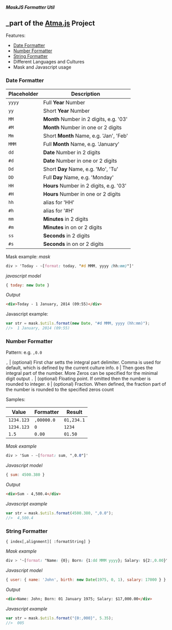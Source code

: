 ##### MaskJS Formatter Util

_part of the [Atma.js](http://atmajs.com) Project
----

Features:

- [Date Formatter](#dateformatter)
- [Number Formatter](#numberformatter)
- [String Formatter](#stringformatter)
- Different Languages and Cultures
- Mask and Javascript usage

### Date Formatter


Placeholder | Description
--- | ---
`yyyy` | Full **Year** Number
`yy` | Short **Year** Number
`MM` | **Month** Number in 2 digits, e.g. '03'
`#M` | **Month** Number in one or 2 digits
`Mm` | Short **Month** Name, e.g. 'Jan', 'Feb'
`MMM` | Full **Month** Name, e.g. 'January'
`dd` | **Date** Number in 2 digits
`#d` | **Date** Number in one or 2 digits
`Dd` | Short **Day** Name, e.g. 'Mo', 'Tu'
`DD` | Full **Day** Name, e.g. 'Monday'
`HH` | **Hours** Number in 2 digits, e.g. '03'
`#H` | **Hours** Number in one or 2 digits
`hh` | alias for 'HH'
`#h` | alias for '#H'
`mm` | **Minutes** in 2 digits
`#m` | **Minutes** in on or 2 digits
`ss` | **Seconds** in 2 digits
`#s` | **Seconds** in on or 2 digits

Mask example:
_mask_
```css
div > 'Today - ~[format: today, "#d MMM, yyyy (hh:mm)"]'
```
_javascript model_
```javascript
{ today: new Date }
```

_Output_
```html
<div>Today - 1 January, 2014 (09:55)</div>
```

Javascript example:
```javascript
var str = mask.$utils.format(new Date, "#d MMM, yyyy (hh:mm)");
//>  1 January, 2014 (09:55)
```

### Number Formatter

Pattern: e.g. `,0.0`

`,` | (optional) First char setts the integral part delimiter. Comma is used for default, which is defined by the current culture info.
`0` | Then goes the integral part of the number. More Zeros can be specified for the minimal digit output
`.` | (optional) Floating point. If omitted then the number is rounded to integer.
`0` | (optional) Fraction. When defined, the fraction part of the number is rounded to the specified zeros count

Samples:

Value | Formatter | Result
--- | --- | ---
`1234.123` | `,00000.0` | `01,234.1`
`1234.123` | `0` | `1234`
`1.5` | `0.00` | `01.50`

_Mask example_
```css
div > 'Sum - ~[format: sum, ",0.0"]'
```

_Javascript model_
```javascript
{ sum: 4500.380 }
```

_Output_
```html
<div>Sum - 4,500.4</div>
```

_Javascript example_
```javascript
var str = mask.$utils.format(4500.380, ",0.0");
//>  4,500.4
```

### String Formatter
`{ index[,alignment][ :formatString] }`

_Mask example_
```css
div > '~[format: "Name: {0}; Born: {1:dd MMM yyyy}; Salary: ${2:,0.00}", user.name, user.birth, user.salary]'
```

_Javascript model_
```javascript
{ user: { name: 'John', birth: new Date(1975, 0, 1), salary: 17000 } }
```

_Output_
```html
<div>Name: John; Born: 01 January 1975; Salary: $17,000.00</div>
```

_Javascript example_
```javascript
var str = mask.$utils.format("{0:,000}", 5.35);
//>  005
```

